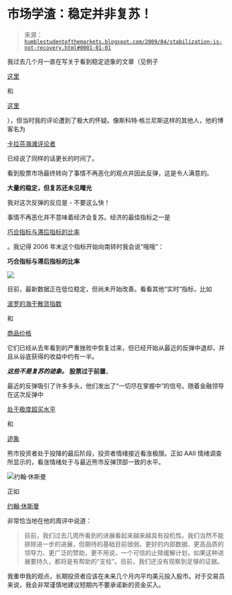<!--yml

类别：未分类

日期：2024-05-18 00:54:44

-->

# 市场学渣：稳定并非复苏！

> 来源：[`humblestudentofthemarkets.blogspot.com/2009/04/stabilization-is-not-recovery.html#0001-01-01`](https://humblestudentofthemarkets.blogspot.com/2009/04/stabilization-is-not-recovery.html#0001-01-01)

我过去几个月一直在写关于看到稳定迹象的文章（见例子

[这里](http://humblestudentofthemarkets.blogspot.com/2009/01/some-signs-of-spring-for-homebuilders.html)

和

[这里](http://humblestudentofthemarkets.blogspot.com/2009/02/dont-panic-real-time-data-points-to.html)

），但当时我的评论遭到了极大的怀疑。像斯科特·格兰尼斯这样的其他人，他的博客名为

[卡拉芬海滩评论者](http://scottgrannis.blogspot.com/)

已经说了同样的话更长的时间了。

看到股票市场最终转向了事情不再恶化的观点并因此反弹，这是令人满意的。

**大量的稳定，但复苏还未见曙光**

我对这次反弹的反应是 - 不要这么快！

事情不再恶化并不意味着经济会复苏。经济的最佳指标之一是

[巧合指标与滞后指标的比率](http://www.bloomberg.com/apps/quote?ticker=rtcl%3Aind)

。我记得 2006 年末这个指标开始向南转时我会说“哦哦”：

**巧合指标与滞后指标的比率**

![](https://blogger.googleusercontent.com/img/b/R29vZ2xl/AVvXsEhxjPcVo1h3CC0SqstTwRnyRlorbCAErSIR76psLcV1CbWJA2lLYsaIprEm869fRo-zCS1ofWeMtavEPzbnOIX2m9F6vsZfmdHb6qwCIKdhmIfgpCzH7LDqWGQKPEdPbYIX-pHgQtjpbTqK/s1600-h/RTCL.JPG)

目前，最新数据正在低位稳定，但尚未开始改善。看看其他“实时”指标，比如

[波罗的海干散货指数](http://investmenttools.com/futures/bdi_baltic_dry_index.htm)

和

[商品价格](http://www.bloomberg.com/apps/cbuilder?ticker1=cci%3Aind)

它们已经从去年看到的严重挫败中恢复过来，但已经开始从最近的反弹中退却，并且从谷底获得的收益中约有一半。

***这些不是复苏的迹象。*** **股票过于前置**，

最近的反弹吸引了许多多头，他们发出了“一切尽在掌握中”的信号。随着金融领导在这次反弹中

[处于极度超买水平](http://bespokeinvest.typepad.com/bespoke/2009/04/sp-500-financial-sector-overbought.html)

和

[迹象](http://macro-man.blogspot.com/2009/04/short-covering-and-kubler-ross-cycle.html)

熊市投资者处于投降的最后阶段，投资者情绪接近看涨极限。正如 AAII 情绪调查所显示的，看涨情绪处于与最近熊市反弹顶部一致的水平。

![约翰·休斯曼](https://blogger.googleusercontent.com/img/b/R29vZ2xl/AVvXsEhymlXoflejKTHNxVtiNF1NX7oKf8H8vmf15XKT7uSn2gfWtKQifxJPR4b2jq4_lTS-0KRn5h3bSIlInMNaE5xYAvNG1VsndQGYi2rV8qMVSi6HZsUlwApRljlmRSV-rLQR9vdMEn4-4K6q/s1600-h/AAII.JPG)

正如

[约翰·休斯曼](http://www.hussmanfunds.com/wmc/wmc090420.htm)

非常恰当地在他的周评中说道：

> 目前，我们过去几周所看到的进展看起来越来越具有投机性。我们当然不能排除进一步的进展，但期待的基础目前很弱。更好的内部数据、更高品质的领导力、更广泛的赞助，更不用说，一个可信的止赎缓解计划，如果这种进展要持久，都将是有帮助的“支柱”。目前，我们还没有观察到足够的证据。

我重申我的观点，长期投资者应该在未来几个月内平均美元投入股市。对于交易员来说，我会非常谨慎地建议短期内不要承诺新的资金买入。
